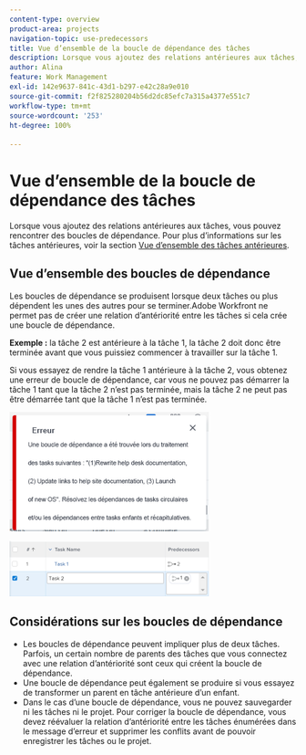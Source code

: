 ```yaml
---
content-type: overview
product-area: projects
navigation-topic: use-predecessors
title: Vue d’ensemble de la boucle de dépendance des tâches
description: Lorsque vous ajoutez des relations antérieures aux tâches, vous pouvez rencontrer des boucles de dépendance. Pour plus d’informations sur les tâches antérieures, voir la section Vue d’ensemble des tâches antérieures.
author: Alina
feature: Work Management
exl-id: 142e9637-841c-43d1-b297-e42c28a9e010
source-git-commit: f2f825280204b56d2dc85efc7a315a4377e551c7
workflow-type: tm+mt
source-wordcount: '253'
ht-degree: 100%

---
```


# Vue d’ensemble de la boucle de dépendance des tâches

Lorsque vous ajoutez des relations antérieures aux tâches, vous pouvez rencontrer des boucles de dépendance. Pour plus d’informations sur les tâches antérieures, voir la section [Vue d’ensemble des tâches antérieures](../../../manage-work/tasks/use-prdcssrs/predecessors-overview.md).

## Vue d’ensemble des boucles de dépendance

Les boucles de dépendance se produisent lorsque deux tâches ou plus dépendent les unes des autres pour se terminer.Adobe Workfront ne permet pas de créer une relation d’antériorité entre les tâches si cela crée une boucle de dépendance.

**Exemple :** la tâche 2 est antérieure à la tâche 1, la tâche 2 doit donc être terminée avant que vous puissiez commencer à travailler sur la tâche 1.

Si vous essayez de rendre la tâche 1 antérieure à la tâche 2, vous obtenez une erreur de boucle de dépendance, car vous ne pouvez pas démarrer la tâche 1 tant que la tâche 2 n’est pas terminée, mais la tâche 2 ne peut pas être démarrée tant que la tâche 1 n’est pas terminée.

![](assets/dependency-loop-error-message-350x209.png)

![](assets/dependency-loop-in-task-list-nwe-350x97.png)

## Considérations sur les boucles de dépendance

* Les boucles de dépendance peuvent impliquer plus de deux tâches. Parfois, un certain nombre de parents des tâches que vous connectez avec une relation d’antériorité sont ceux qui créent la boucle de dépendance.
* Une boucle de dépendance peut également se produire si vous essayez de transformer un parent en tâche antérieure d’un enfant.
* Dans le cas d’une boucle de dépendance, vous ne pouvez sauvegarder ni les tâches ni le projet. Pour corriger la boucle de dépendance, vous devez réévaluer la relation d’antériorité entre les tâches énumérées dans le message d’erreur et supprimer les conflits avant de pouvoir enregistrer les tâches ou le projet.

 
